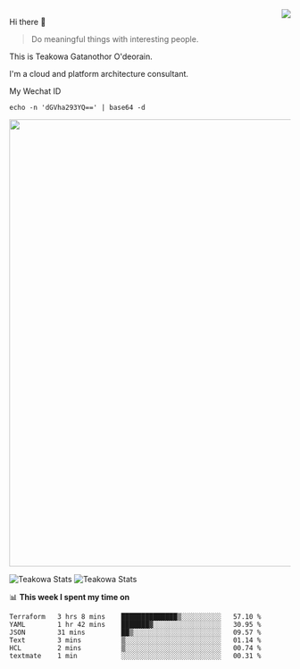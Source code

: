 <img align="right" src="https://github-readme-stats.vercel.app/api?username=Teakowa&show_icons=true&icon_color=2f80ed&text_color=718096&bg_color=ffffff&hide_title=true" />

Hi there 👋

> Do meaningful things with interesting people.

This is Teakowa Gatanothor O'deorain.

I'm a cloud and platform architecture consultant.

My Wechat ID

```
echo -n 'dGVha293YQ==' | base64 -d
```

<a href="https://github.com/ryo-ma/github-profile-trophy">
  <img width=800 src="https://github-profile-trophy.vercel.app/?username=Teakowa&column=8&theme=radical&no-frame=true&no-bg=true"/>
</a>

![Teakowa Stats](https://github-profile-summary-cards.vercel.app/api/cards/repos-per-language?username=Teakowa&theme=nord_bright)
![Teakowa Stats](https://github-profile-summary-cards.vercel.app/api/cards/most-commit-language?username=Teakowa&theme=nord_bright)


📊 **This week I spent my time on**
<!--START_SECTION:waka-->

```text
Terraform   3 hrs 8 mins    ██████████████▒░░░░░░░░░░   57.10 %
YAML        1 hr 42 mins    ███████▓░░░░░░░░░░░░░░░░░   30.95 %
JSON        31 mins         ██▒░░░░░░░░░░░░░░░░░░░░░░   09.57 %
Text        3 mins          ▒░░░░░░░░░░░░░░░░░░░░░░░░   01.14 %
HCL         2 mins          ▒░░░░░░░░░░░░░░░░░░░░░░░░   00.74 %
textmate    1 min           ░░░░░░░░░░░░░░░░░░░░░░░░░   00.31 %
```

<!--END_SECTION:waka-->
